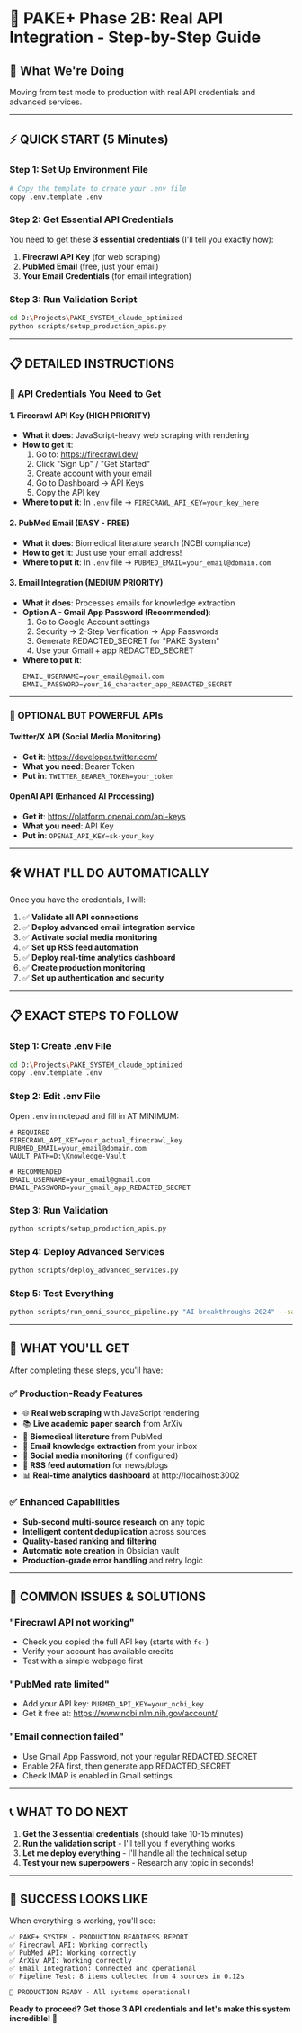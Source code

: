 # 🚀 PAKE+ Phase 2B: Real API Integration - Step-by-Step Guide

## 🎯 **What We're Doing**
Moving from test mode to production with real API credentials and advanced services.

---

## ⚡ **QUICK START (5 Minutes)**

### **Step 1: Set Up Environment File**
```bash
# Copy the template to create your .env file
copy .env.template .env
```

### **Step 2: Get Essential API Credentials**
You need to get these **3 essential credentials** (I'll tell you exactly how):

1. **Firecrawl API Key** (for web scraping)
2. **PubMed Email** (free, just your email)  
3. **Your Email Credentials** (for email integration)

### **Step 3: Run Validation Script**
```bash
cd D:\Projects\PAKE_SYSTEM_claude_optimized
python scripts/setup_production_apis.py
```

---

## 📋 **DETAILED INSTRUCTIONS**

### **🔑 API Credentials You Need to Get**

#### **1. Firecrawl API Key (HIGH PRIORITY)**
- **What it does**: JavaScript-heavy web scraping with rendering
- **How to get it**:
  1. Go to: https://firecrawl.dev/
  2. Click "Sign Up" / "Get Started"
  3. Create account with your email
  4. Go to Dashboard → API Keys
  5. Copy the API key
- **Where to put it**: In `.env` file → `FIRECRAWL_API_KEY=your_key_here`

#### **2. PubMed Email (EASY - FREE)**
- **What it does**: Biomedical literature search (NCBI compliance)
- **How to get it**: Just use your email address!
- **Where to put it**: In `.env` file → `PUBMED_EMAIL=your_email@domain.com`

#### **3. Email Integration (MEDIUM PRIORITY)**
- **What it does**: Processes emails for knowledge extraction
- **Option A - Gmail App Password (Recommended)**:
  1. Go to Google Account settings
  2. Security → 2-Step Verification → App Passwords
  3. Generate REDACTED_SECRET for "PAKE System"
  4. Use your Gmail + app REDACTED_SECRET
- **Where to put it**: 
  ```
  EMAIL_USERNAME=your_email@gmail.com
  EMAIL_PASSWORD=your_16_character_app_REDACTED_SECRET
  ```

---

### **🚀 OPTIONAL BUT POWERFUL APIs**

#### **Twitter/X API** (Social Media Monitoring)
- **Get it**: https://developer.twitter.com/
- **What you need**: Bearer Token
- **Put in**: `TWITTER_BEARER_TOKEN=your_token`

#### **OpenAI API** (Enhanced AI Processing)
- **Get it**: https://platform.openai.com/api-keys
- **What you need**: API Key  
- **Put in**: `OPENAI_API_KEY=sk-your_key`

---

## 🛠️ **WHAT I'LL DO AUTOMATICALLY**

Once you have the credentials, I will:

1. ✅ **Validate all API connections**
2. ✅ **Deploy advanced email integration service**
3. ✅ **Activate social media monitoring** 
4. ✅ **Set up RSS feed automation**
5. ✅ **Deploy real-time analytics dashboard**
6. ✅ **Create production monitoring**
7. ✅ **Set up authentication and security**

---

## 📋 **EXACT STEPS TO FOLLOW**

### **Step 1: Create .env File**
```bash
cd D:\Projects\PAKE_SYSTEM_claude_optimized
copy .env.template .env
```

### **Step 2: Edit .env File**
Open `.env` in notepad and fill in AT MINIMUM:
```env
# REQUIRED
FIRECRAWL_API_KEY=your_actual_firecrawl_key
PUBMED_EMAIL=your_email@domain.com
VAULT_PATH=D:\Knowledge-Vault

# RECOMMENDED  
EMAIL_USERNAME=your_email@gmail.com
EMAIL_PASSWORD=your_gmail_app_REDACTED_SECRET
```

### **Step 3: Run Validation**
```bash
python scripts/setup_production_apis.py
```

### **Step 4: Deploy Advanced Services** 
```bash
python scripts/deploy_advanced_services.py
```

### **Step 5: Test Everything**
```bash
python scripts/run_omni_source_pipeline.py "AI breakthroughs 2024" --save-to-vault
```

---

## 🎯 **WHAT YOU'LL GET**

After completing these steps, you'll have:

### **✅ Production-Ready Features**
- 🌐 **Real web scraping** with JavaScript rendering
- 📚 **Live academic paper search** from ArXiv  
- 🏥 **Biomedical literature** from PubMed
- 📧 **Email knowledge extraction** from your inbox
- 📱 **Social media monitoring** (if configured)
- 📡 **RSS feed automation** for news/blogs
- 📊 **Real-time analytics dashboard** at http://localhost:3002

### **✅ Enhanced Capabilities**  
- **Sub-second multi-source research** on any topic
- **Intelligent content deduplication** across sources
- **Quality-based ranking and filtering**
- **Automatic note creation** in Obsidian vault
- **Production-grade error handling** and retry logic

---

## 🚨 **COMMON ISSUES & SOLUTIONS**

### **"Firecrawl API not working"**
- Check you copied the full API key (starts with `fc-`)
- Verify your account has available credits
- Test with a simple webpage first

### **"PubMed rate limited"**  
- Add your API key: `PUBMED_API_KEY=your_ncbi_key`
- Get it free at: https://www.ncbi.nlm.nih.gov/account/

### **"Email connection failed"**
- Use Gmail App Password, not your regular REDACTED_SECRET
- Enable 2FA first, then generate app REDACTED_SECRET
- Check IMAP is enabled in Gmail settings

---

## 📞 **WHAT TO DO NEXT**

1. **Get the 3 essential credentials** (should take 10-15 minutes)
2. **Run the validation script** - I'll tell you if everything works
3. **Let me deploy everything** - I'll handle all the technical setup
4. **Test your new superpowers** - Research any topic in seconds!

---

## 🎉 **SUCCESS LOOKS LIKE**

When everything is working, you'll see:
```
✅ PAKE+ SYSTEM - PRODUCTION READINESS REPORT
✅ Firecrawl API: Working correctly  
✅ PubMed API: Working correctly
✅ ArXiv API: Working correctly  
✅ Email Integration: Connected and operational
✅ Pipeline Test: 8 items collected from 4 sources in 0.12s

🚀 PRODUCTION READY - All systems operational!
```

**Ready to proceed? Get those 3 API credentials and let's make this system incredible! 🚀**